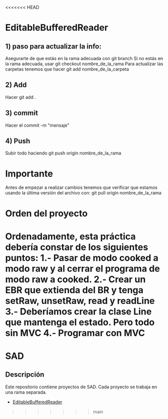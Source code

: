 <<<<<<< HEAD
# EditableBufferedReader
## 1) paso para actualizar la info:
Asegurarte de que estás en la rama adecuada con git branch
Si no estás en la rama adecuada, usar git checkout nombre_de_la_rama
Para actualizar las carpetas tenemos que hacer git add nombre_de_la_carpeta
## 2) Add
Hacer git add .
## 3) commit
Hacer el commit -m "mensaje"
## 4) Push
Subir todo haciendo git push origin nombre_de_la_rama
# Importante
Antes de empezar a realizar cambios tenemos que verificar que estamos usando la última versión del archivo con: git pull origin nombre_de_la_rama
# Orden del proyecto
Ordenadamente, esta práctica debería constar de los siguientes puntos:
1.- Pasar de modo cooked a modo raw y al cerrar el programa de modo raw a cooked.
2.- Crear un EBR que extienda del BR y tenga setRaw, unsetRaw, read y readLine
3.- Deberíamos crear la clase Line que mantenga el estado. Pero todo sin MVC
4.- Programar con MVC
=======
# SAD
## Descripción
Este repositorio contiene proyectos de SAD. Cada proyecto se trabaja en una rama separada.
- [EditableBufferedReader](https://github.com/AxelBuenoTome/SAD/tree/EditableBufferedReader)
>>>>>>> main
